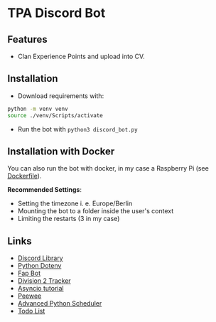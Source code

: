 # TPA Discord Bot

## Features

- Clan Experience Points and upload into CV.

## Installation

- Download requirements with:

```Bash
python -m venv venv
source ./venv/Scripts/activate
```

- Run the bot with `python3 discord_bot.py`

## Installation with Docker

You can also run the bot with docker, in my case a Raspberry Pi (see [Dockerfile](Dockerfile.armv7)).

**Recommended Settings**:

- Setting the timezone i. e. Europe/Berlin
- Mounting the bot to a folder inside the user's context
- Limiting the restarts (3 in my case)

## Links

- [Discord Library](https://discordpy.readthedocs.io/en/stable/intro.html)
- [Python Dotenv](https://pypi.org/project/python-dotenv/)
- [Fap Bot](https://github.com/Peter-Pwn/fap-bot)
- [Division 2 Tracker](https://tracker.gg/developers/docs/titles/division-2)
- [Asyncio tutorial](https://realpython.com/async-io-python/)
- [Peewee](https://docs.peewee-orm.com/en/latest/peewee/quickstart.html)
- [Advanced Python Scheduler](https://apscheduler.readthedocs.io/en/stable/)
- [Todo List](https://discord.com/channels/346339932647981057/799335614356127755/799338507490426930)
